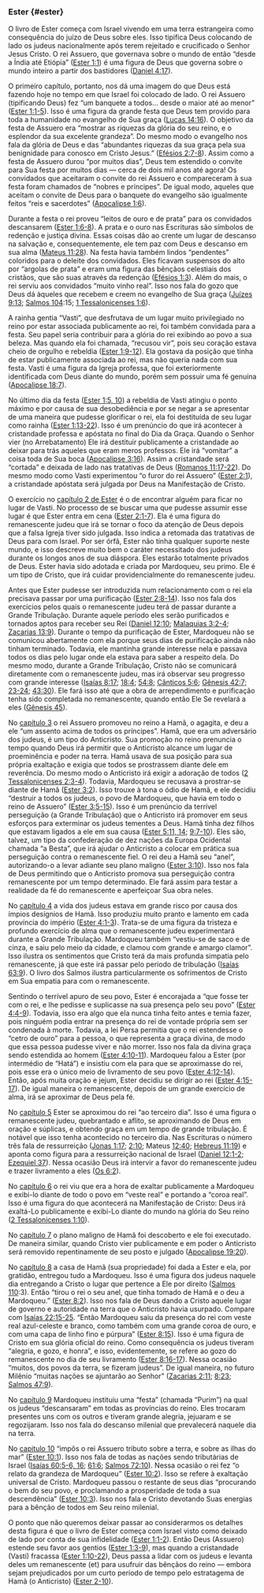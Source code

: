 ### Ester {#ester}

O livro de Ester começa com Israel vivendo em uma terra estrangeira como consequência do juízo de Deus sobre eles. Isso tipifica Deus colocando de lado os judeus nacionalmente após terem rejeitado e crucificado o Senhor Jesus Cristo. O rei Assuero, que governava sobre o mundo de então “desde a Índia até Etiópia” ([Ester 1:1](http://bibliaonline.com.br/acf/et/1/1)) é uma figura de Deus que governa sobre o mundo inteiro a partir dos bastidores ([Daniel 4:17](http://bibliaonline.com.br/acf/dn/4/17)).

O primeiro capítulo, portanto, nos dá uma imagem do que Deus está fazendo hoje no tempo em que Israel foi colocado de lado. O rei Assuero (tipificando Deus) fez “um banquete a todos... desde o maior até ao menor” ([Ester 1:1-5](http://bibliaonline.com.br/acf/et/1/1-5)). Isso é uma figura da grande festa que Deus tem provido para toda a humanidade no evangelho de Sua graça ([Lucas 14:16](http://bibliaonline.com.br/acf/lc/14/16)). O objetivo da festa de Assuero era “mostrar as riquezas da glória do seu reino, e o esplendor da sua excelente grandeza”. Do mesmo modo o evangelho nos fala da glória de Deus e das “abundantes riquezas da sua graça pela sua benignidade para conosco em Cristo Jesus.” ([Efésios 2:7-8](http://bibliaonline.com.br/acf/ef/2/7-8)). Assim como a festa de Assuero durou “por muitos dias”, Deus tem estendido o convite para Sua festa por muitos dias — cerca de dois mil anos até agora! Os convidados que aceitaram o convite do rei Assuero e compareceram à sua festa foram chamados de “nobres e príncipes”. De igual modo, aqueles que aceitam o convite de Deus para o banquete do evangelho são igualmente feitos “reis e sacerdotes” ([Apocalipse 1:6](http://bibliaonline.com.br/acf/ap/1/6)).

Durante a festa o rei proveu “leitos de ouro e de prata” para os convidados descansarem ([Ester 1:6-8](http://bibliaonline.com.br/acf/et/1/6-8)). A prata e o ouro nas Escrituras são símbolos de redenção e justiça divina. Essas coisas dão ao crente um lugar de descanso na salvação e, consequentemente, ele tem paz com Deus e descanso em sua alma ([Mateus 11:28](http://bibliaonline.com.br/acf/mt/11/28)). Na festa havia também lindos “pendentes” coloridos para o deleite dos convidados. Eles ficavam suspensos do alto por “argolas de prata” e eram uma figura das bênçãos celestiais dos cristãos, que são suas através da redenção ([Efésios 1:3](http://bibliaonline.com.br/acf/ef/1/3)). Além do mais, o rei serviu aos convidados “muito vinho real”. Isso nos fala do gozo que Deus dá àqueles que recebem e creem no evangelho de Sua graça ([Juízes 9:13](http://bibliaonline.com.br/acf/jz/9/13); [Salmos 104](http://bibliaonline.com.br/acf/sl/10/4):15; [1 Tessalonicenses 1:6](http://bibliaonline.com.br/acf/1ts/1/6)).

A rainha gentia “Vasti”, que desfrutava de um lugar muito privilegiado no reino por estar associada publicamente ao rei, foi também convidada para a festa. Seu papel seria contribuir para a glória do rei exibindo ao povo a sua beleza. Mas quando ela foi chamada, “recusou vir”, pois seu coração estava cheio de orgulho e rebeldia ([Ester 1:9-12](http://bibliaonline.com.br/acf/et/1/9-12)). Ela gostava da posição que tinha de estar publicamente associada ao rei, mas não queria nada com sua festa. Vasti é uma figura da Igreja professa, que foi exteriormente identificada com Deus diante do mundo, porém sem possuir uma fé genuína ([Apocalipse 18:7](http://bibliaonline.com.br/acf/ap/18/7)).

No último dia da festa ([Ester 1:5, 10](http://bibliaonline.com.br/acf/et/1/5,10)) a rebeldia de Vasti atingiu o ponto máximo e por causa de sua desobediência e por se negar a se apresentar de uma maneira que pudesse glorificar o rei, ela foi destituída de seu lugar como rainha ([Ester 1:13-22](http://bibliaonline.com.br/acf/et/1/13-22)). Isso é um prenúncio do que irá acontecer à cristandade professa e apóstata no final do Dia da Graça. Quando o Senhor vier (no Arrebatamento) Ele irá destituir publicamente a cristandade ao deixar para trás aqueles que eram meros professos. Ele irá “vomitar” a coisa toda de Sua boca ([Apocalipse 3:16](http://bibliaonline.com.br/acf/ap/3/16)). Assim a cristandade será “cortada” e deixada de lado nas tratativas de Deus ([Romanos 11:17-22](http://bibliaonline.com.br/acf/rm/11/17-22)). Do mesmo modo como Vasti experimentou “o furor do rei Assuero” ([Ester 2:1](http://bibliaonline.com.br/acf/et/2/1)), a cristandade apóstata será julgada por Deus na Manifestação de Cristo.

O exercício no [capítulo 2 de Ester](http://bibliaonline.com.br/acf/et/2) é o de encontrar alguém para ficar no lugar de Vasti. No processo de se buscar uma que pudesse assumir esse lugar é que Ester entra em cena ([Ester 2:1-7](http://bibliaonline.com.br/acf/et/2/1-7)). Ela é uma figura do remanescente judeu que irá se tornar o foco da atenção de Deus depois que a falsa Igreja tiver sido julgada. Isso indica a retomada das tratativas de Deus para com Israel. Por ser órfã, Ester não tinha qualquer suporte neste mundo, e isso descreve muito bem o caráter necessitado dos judeus durante os longos anos de sua diáspora. Eles estarão totalmente privados de Deus. Ester havia sido adotada e criada por Mardoqueu, seu primo. Ele é um tipo de Cristo, que irá cuidar providencialmente do remanescente judeu.

Antes que Ester pudesse ser introduzida num relacionamento com o rei ela precisava passar por uma purificação ([Ester 2:8-14](http://bibliaonline.com.br/acf/et/2/8-14)). Isso nos fala dos exercícios pelos quais o remanescente judeu terá de passar durante a Grande Tribulação. Durante aquele período eles serão purificados e tornados aptos para receber seu Rei ([Daniel 12:10](http://bibliaonline.com.br/acf/dn/12/10); [Malaquias 3:2-4](http://bibliaonline.com.br/acf/ml/3/2-4); [Zacarias 13:9](http://bibliaonline.com.br/acf/zc/13/9)). Durante o tempo da purificação de Ester, Mardoqueu não se comunicou abertamente com ela porque seus dias de purificação ainda não tinham terminado. Todavia, ele mantinha grande interesse nela e passava todos os dias pelo lugar onde ela estava para saber a respeito dela. Do mesmo modo, durante a Grande Tribulação, Cristo não se comunicará diretamente com o remanescente judeu, mas irá observar seu progresso com grande interesse ([Isaías 8:17](http://bibliaonline.com.br/acf/is/8/17); [18:4](http://bibliaonline.com.br/acf/is/18/4); [54:8](http://bibliaonline.com.br/acf/is/54/8); [Cânticos 5:6](http://bibliaonline.com.br/acf/ct/5/6); [Gênesis 42:7; 23-24](http://bibliaonline.com.br/acf/gn/42/7,23,24); [43:30](http://bibliaonline.com.br/acf/gn/43/30)). Ele fará isso até que a obra de arrependimento e purificação tenha sido completada no remanescente, quando então Ele Se revelará a eles ([Gênesis 45](http://bibliaonline.com.br/acf/gn/45)).

No [capítulo 3](http://bibliaonline.com.br/acf/et/3) o rei Assuero promoveu no reino a Hamã, o agagita, e deu a ele “um assento acima de todos os príncipes”. Hamã, que era um adversário dos judeus, é um tipo do Anticristo. Sua promoção no reino prenuncia o tempo quando Deus irá permitir que o Anticristo alcance um lugar de proeminência e poder na terra. Hamã usava de sua posição para sua própria exaltação e exigia que todos se prostrassem diante dele em reverência. Do mesmo modo o Anticristo irá exigir a adoração de todos ([2 Tessalonicenses 2:3-4](http://bibliaonline.com.br/acf/2ts/2/3-4)). Todavia, Mardoqueu se recusava a prostrar-se diante de Hamã ([Ester 3:2](http://bibliaonline.com.br/acf/et/3/2)). Isso trouxe à tona o ódio de Hamã, e ele decidiu “destruir a todos os judeus, o povo de Mardoqueu, que havia em todo o reino de Assuero” ([Ester 3:5-15](http://bibliaonline.com.br/acf/et/3/5-15)). Isso é um prenúncio da terrível perseguição (a Grande Tribulação) que o Anticristo irá promover em seus esforços para exterminar os judeus tementes a Deus. Hamã tinha dez filhos que estavam ligados a ele em sua causa ([Ester 5:11, 14](http://bibliaonline.com.br/acf/et/5/11,14); [9:7-10](http://bibliaonline.com.br/acf/et/9/7-10)). Eles são, talvez, um tipo da confederação de dez nações da Europa Ocidental chamada “a Besta”, que irá ajudar o Anticristo a colocar em prática sua perseguição contra o remanescente fiel. O rei deu a Hamã seu “anel”, autorizando-o a levar adiante seu plano maligno ([Ester 3:10](http://bibliaonline.com.br/acf/et/3/10)). Isso nos fala de Deus permitindo que o Anticristo promova sua perseguição contra remanescente por um tempo determinado. Ele fará assim para testar a realidade da fé do remanescente e aperfeiçoar Sua obra neles.

No [capítulo 4](http://bibliaonline.com.br/acf/et/4) a vida dos judeus estava em grande risco por causa dos ímpios desígnios de Hamã. Isso produziu muito pranto e lamento em cada província do império ([Ester 4:1-3](http://bibliaonline.com.br/acf/et/4/1-3)). Trata-se de uma figura da tristeza e profundo exercício de alma que o remanescente judeu experimentará durante a Grande Tribulação. Mardoqueu também “vestiu-se de saco e de cinza, e saiu pelo meio da cidade, e clamou com grande e amargo clamor”. Isso ilustra os sentimentos que Cristo terá da mais profunda simpatia pelo remanescente, já que este irá passar pelo período de tribulação ([Isaías 63:9](http://bibliaonline.com.br/acf/is/63/9)). O livro dos Salmos ilustra particularmente os sofrimentos de Cristo em Sua empatia para com o remanescente.

Sentindo o terrível apuro de seu povo, Ester é encorajada a “que fosse ter com o rei, e lhe pedisse e suplicasse na sua presença pelo seu povo” ([Ester 4:4-9](http://bibliaonline.com.br/acf/et/4/4-9)). Todavia, isso era algo que ela nunca tinha feito antes e temia fazer, pois ninguém podia entrar na presença do rei de vontade própria sem ser condenada à morte. Todavia, a lei Persa permitia que o rei estendesse o “cetro de ouro” para a pessoa, o que representa a graça divina, de modo que essa pessoa pudesse viver e não morrer. Isso nos fala da divina graça sendo estendida ao homem ([Ester 4:10-11](http://bibliaonline.com.br/acf/et/4/10-11)). Mardoqueu falou a Ester (por intermédio de “Hatá”) e insistiu com ela para que se aproximasse do rei, pois esse era o único meio de livramento de seu povo ([Ester 4:12-14](http://bibliaonline.com.br/acf/et/4/12-14)). Então, após muita oração e jejum, Ester decidiu se dirigir ao rei ([Ester 4:15-17](http://bibliaonline.com.br/acf/et/4/15-17)). De igual maneira o remanescente, depois de um grande exercício de alma, irá se aproximar de Deus pela fé.

No [capítulo 5](http://bibliaonline.com.br/acf/et/5) Ester se aproximou do rei “ao terceiro dia”. Isso é uma figura o remanescente judeu, quebrantado e aflito, se aproximando de Deus em oração e súplicas, e obtendo graça em um tempo de grande tribulação. É notável que isso tenha acontecido no terceiro dia. Nas Escrituras o número três fala de ressurreição ([Jonas 1:17](http://bibliaonline.com.br/acf/jn/1/17); [2:10](http://bibliaonline.com.br/acf/jn/2/10); Mateus [12:40](http://bibliaonline.com.br/acf/mt/12/40); [Hebreus 11:19](http://bibliaonline.com.br/acf/hb/11/19)) e aponta como figura para a ressurreição nacional de Israel ([Daniel 12:1-2](http://bibliaonline.com.br/acf/dn/12/1-2); [Ezequiel 37](http://bibliaonline.com.br/acf/ez/37)). Nessa ocasião Deus irá intervir a favor do remanescente judeu e trazer livramento a eles ([Os 6:2](http://bibliaonline.com.br/acf/os/6/2)).

No [capítulo 6](http://bibliaonline.com.br/acf/et/6) o rei viu que era a hora de exaltar publicamente a Mardoqueu e exibi-lo diante de todo o povo em “veste real” e portando a “coroa real”. Isso é uma figura do que acontecerá na Manifestação de Cristo: Deus irá exaltá-Lo publicamente e exibi-Lo diante do mundo na glória do Seu reino ([2 Tessalonicenses 1:10](http://bibliaonline.com.br/acf/2ts/1/10)).

No [capítulo 7](http://bibliaonline.com.br/acf/et/7) o plano maligno de Hamã foi descoberto e ele foi executado. De maneira similar, quando Cristo vier publicamente e em poder o Anticristo será removido repentinamente de seu posto e julgado ([Apocalipse 19:20](http://bibliaonline.com.br/acf/ap/19/20)).

No [capítulo 8](http://bibliaonline.com.br/acf/et/8) a casa de Hamã (sua propriedade) foi dada a Ester e ela, por gratidão, entregou tudo a Mardoqueu. Isso é uma figura dos judeus naquele dia entregando a Cristo o lugar que pertence a Ele por direito ([Salmos 110](http://bibliaonline.com.br/acf/sl/11/0):3). Então “tirou o rei o seu anel, que tinha tomado de Hamã e o deu a Mardoqueu.” ([Ester 8:2](http://bibliaonline.com.br/acf/et/8/2)). Isso nos fala de Deus dando a Cristo aquele lugar de governo e autoridade na terra que o Anticristo havia usurpado. Compare com [Isaías 22:15-25](http://bibliaonline.com.br/acf/is/22/15-25). “Então Mardoqueu saiu da presença do rei com veste real azul-celeste e branco, como também com uma grande coroa de ouro, e com uma capa de linho fino e púrpura” ([Ester 8:15](http://bibliaonline.com.br/acf/et/8/15)). Isso é uma figura de Cristo em sua glória oficial do reino. Como consequência os judeus tiveram “alegria, e gozo, e honra”, e isso, evidentemente, se refere ao gozo do remanescente no dia de seu livramento ([Ester 8:16-17](http://bibliaonline.com.br/acf/et/8/16-17)). Nessa ocasião “muitos, dos povos da terra, se fizeram judeus”. De igual maneira, no futuro Milênio “muitas nações se ajuntarão ao Senhor” ([Zacarias 2:11](http://bibliaonline.com.br/acf/zc/2/11); [8:23](http://bibliaonline.com.br/acf/zc/8/23); [Salmos 47:9](http://bibliaonline.com.br/acf/sl/47/9)).

No [capítulo 9](http://bibliaonline.com.br/acf/et/9) Mardoqueu instituiu uma “festa” (chamada “Purim”) na qual os judeus “descansaram” em todas as províncias do reino. Eles trocaram presentes uns com os outros e tiveram grande alegria, jejuaram e se regozijaram. Isso nos fala do descanso milenial que prevalecerá naquele dia na terra.

No [capitulo 10](http://bibliaonline.com.br/acf/et/10) “impôs o rei Assuero tributo sobre a terra, e sobre as ilhas do mar” ([Ester 10:1](http://bibliaonline.com.br/acf/et/10/1)). Isso nos fala de todas as nações sendo tributárias de Israel ([Isaías 60:5-6, 16](http://bibliaonline.com.br/acf/is/60/5,6,16); [61:6](http://bibliaonline.com.br/acf/is/61/6); [Salmos 72:10](http://bibliaonline.com.br/acf/sl/72/10)). Nessa ocasião o rei fez “o relato da grandeza de Mardoqueu” ([Ester 10:2](http://bibliaonline.com.br/acf/et/10/2)). Isso se refere à exaltação universal de Cristo. Mardoqueu passou o restante de seus dias “procurando o bem do seu povo, e proclamando a prosperidade de toda a sua descendência” ([Ester 10:3](http://bibliaonline.com.br/acf/et/10/3)). Isso nos fala e Cristo devotando Suas energias para a bênção de todos em Seu reino milenial.

O ponto que não queremos deixar passar ao considerarmos os detalhes desta figura é que o livro de Ester começa com Israel visto como deixado de lado por conta de sua infidelidade ([Ester 1:1-2](http://bibliaonline.com.br/acf/et/1/1-2)). Então Deus (Assuero) estende seu favor aos gentios ([Ester 1:3-9](http://bibliaonline.com.br/acf/et/1/3-9)), mas quando a cristandade (Vasti) fracassa ([Ester 1:10-22](http://bibliaonline.com.br/acf/et/1/10-22)), Deus passa a lidar com os judeus e levanta deles um remanescente (et) para usufruir das bênçãos do reino — embora sejam prejudicados por um curto período de tempo pelo estratagema de Hamã (o Anticristo) ([Ester 2-10](http://bibliaonline.com.br/acf/et/2/-10)).
